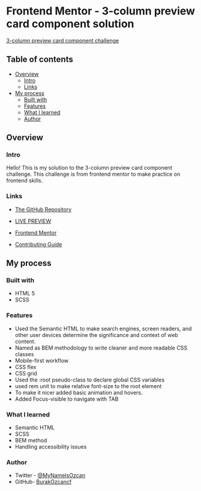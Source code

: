 # Frontend Mentor - 3-column preview card component solution

[3-column preview card component challenge](./design/desktop-preview.jpg)

## Table of contents

- [Overview](#overview)
  - [Intro](#intro)
  - [Links](#links)
- [My process](#my-process)
  - [Built with](#built-with)
  - [Features](#features)
  - [What I learned](#What-I-learned)
  - [Author](#Author)

## Overview

### Intro

Hello! This is my solution to the 3-column preview card component challenge. This challenge is from frontend mentor to make practice on frontend skills.

### Links

- [The GitHub Repository](https://github.com/BurakOzcancf/3-column-preview-card-component-main)

- [LIVE PREVIEW](https://burakozcancf.github.io/3-column-preview-card-component-main/)

- [Frontend Mentor](https://www.frontendmentor.io/)

- [Contributing Guide](https://docs.github.com/en/communities/setting-up-your-project-for-healthy-contributions/setting-guidelines-for-repository-contributors)

## My process

### Built with

- HTML 5
- SCSS

### Features

- Used the Semantic HTML to make search engines, screen readers, and other user devices determine the significance and context of web content.
- Named as BEM methodology to write cleaner and more readable CSS classes
- Mobile-first workflow
- CSS flex
- CSS grid
- Used the :root pseudo-class to declare global CSS variables
- used rem unit to make relative font-size to the root element
- To make it nicer added basic animation and hovers.
- Added Focus-visible to navigate with TAB

### What I learned

- Semantic HTML
- SCSS
- BEM method
- Handling accessibility issues

### Author

- Twitter - [@MyNameIsOzcan](https://twitter.com/MyNameIsOzcan)
- GitHub- [BurakOzcancf](https://github.com/BurakOzcancf)
